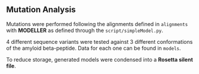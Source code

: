 
## Mutation Analysis

Mutations were performed following the alignments defined in `alignments` with **MODELLER** as defined through the `script/simpleModel.py`.

4 different sequence variants were tested against 3 different conformations of the amyloid beta-peptide. Data for each one can be found in `models`.

To reduce storage, generated models were condensed into a **Rosetta silent file**.

